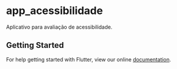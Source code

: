 # app_acessibilidade

Aplicativo para avaliação de acessibilidade.

## Getting Started

For help getting started with Flutter, view our online
[documentation](https://flutter.io/).
